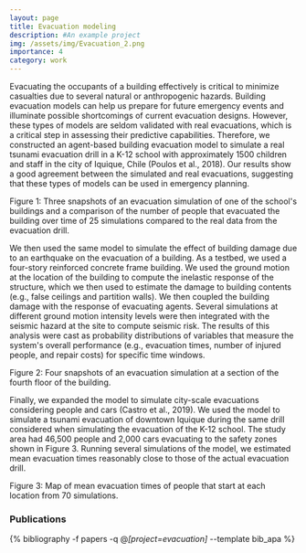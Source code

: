 ```yaml
---
layout: page
title: Evacuation modeling
description: #An example project
img: /assets/img/Evacuation_2.png
importance: 4
category: work
---
```


Evacuating the occupants of a building effectively is critical to minimize casualties due to several natural or anthropogenic hazards. Building evacuation models can help us prepare for future emergency events and illuminate possible shortcomings of current evacuation designs. However, these types of models are seldom validated with real evacuations, which is a critical step in assessing their predictive capabilities. Therefore, we constructed an agent-based building evacuation model to simulate a real tsunami evacuation drill in a K-12 school with approximately 1500 children and staff in the city of Iquique, Chile (Poulos et al., 2018). Our results show a good agreement between the simulated and real evacuations, suggesting that these types of models can be used in emergency planning.

<div class="row">
    <div class="col-sm mt-3 mt-md-0 text-center">
        <img class="img-fluid rounded z-depth-1" src="{{ '/assets/img/publication_preview/Poulos_et_al_2018_TRPC.svg' | relative_url }}" alt="" title="Figure 1"/>
    </div>
</div>
<div class="caption">
    Figure 1: Three snapshots of an evacuation simulation of one of the school's buildings and a comparison of the number of people that evacuated the building over time of 25 simulations compared to the real data from the evacuation drill.
</div>

We then used the same model to simulate the effect of building damage due to an earthquake on the evacuation of a building. As a testbed, we used a four-story reinforced concrete frame building. We used the ground motion at the location of the building to compute the inelastic response of the structure, which we then used to estimate the damage to building contents (e.g., false ceilings and partition walls). We then coupled the building damage with the response of evacuating agents. Several simulations at different ground motion intensity levels were then integrated with the seismic hazard at the site to compute seismic risk. The results of this analysis were cast as probability distributions of variables that measure the system's overall performance (e.g., evacuation times, number of injured people, and repair costs) for specific time windows.

<div class="row">
    <div class="col-sm mt-3 mt-md-0 text-center">
        <img class="img-fluid rounded z-depth-1" src="{{ '/assets/img/publication_preview/Poulos_et_al_2017_EESD.png' | relative_url }}" alt="" title="Figure 2"/>
    </div>
</div>
<div class="caption">
    Figure 2: Four snapshots of an evacuation simulation at a section of the fourth floor of the building.
</div>

Finally, we expanded the model to simulate city-scale evacuations considering people and cars (Castro et al., 2019). We used the model to simulate a tsunami evacuation of downtown Iquique during the same drill considered when simulating the evacuation of the K-12 school. The study area had 46,500 people and 2,000 cars evacuating to the safety zones shown in Figure 3. Running several simulations of the model, we estimated mean evacuation times reasonably close to those of the actual evacuation drill.



<div class="row">
    <div class="col-sm mt-3 mt-md-0 text-center">
        <img class="img-fluid rounded z-depth-1" src="{{ '/assets/img/publication_preview/Castro_et_al_2019_Spectra.svg' | relative_url }}" alt="" title="Figure 3"/>
    </div>
</div>
<div class="caption">
    Figure 3: Map of mean evacuation times of people that start at each location from 70 simulations.
</div>









<div class="publications">

<h3>Publications</h3>

{% bibliography -f papers -q @*[project=evacuation]* --template bib_apa %}

</div>
